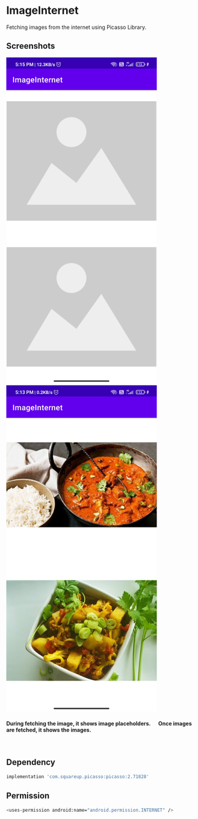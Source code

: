 # ImageInternet
Fetching images from the internet using Picasso Library.
## Screenshots

<div class="row">
      <img src="/Screenshots/1614685549582.jpg" width="400" title="1">
      <img src="/Screenshots/1614685549590.jpg" width="400" title="2">
</div>

<div class="row">
      <h4>During fetching the image, it shows image placeholders. &emsp; Once images are fetched, it shows the images.</h4><br>
</div>

## Dependency
```bash
implementation 'com.squareup.picasso:picasso:2.71828'
```


## Permission
```bash
<uses-permission android:name="android.permission.INTERNET" /> 
```
